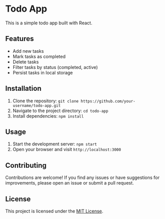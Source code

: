 # Todo App

This is a simple todo app built with React.

## Features

- Add new tasks
- Mark tasks as completed
- Delete tasks
- Filter tasks by status (completed, active)
- Persist tasks in local storage

## Installation

1. Clone the repository: `git clone https://github.com/your-username/todo-app.git`
2. Navigate to the project directory: `cd todo-app`
3. Install dependencies: `npm install`

## Usage

1. Start the development server: `npm start`
2. Open your browser and visit `http://localhost:3000`

## Contributing

Contributions are welcome! If you find any issues or have suggestions for improvements, please open an issue or submit a pull request.

## License

This project is licensed under the [MIT License](LICENSE).

